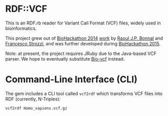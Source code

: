 RDF::VCF
========

This is an RDF.rb reader for Variant Call Format (VCF) files, widely used in
bioinformatics.

This project grew out of [BioHackathon 2014](http://2014.biohackathon.org/)
[work](https://github.com/dbcls/bh14/wiki/On-The-Fly-RDF-converter) by
[Raoul J.P.  Bonnal](https://github.com/helios) and [Francesco
Strozzi](https://github.com/fstrozzi), and was further developed during
[BioHackathon 2015](http://2015.biohackathon.org/).

Note: at present, the project requires JRuby due to the Java-based VCF parser.
We hope to eventually substitute [Bio-vcf](https://github.com/pjotrp/bioruby-vcf)
instead.

Command-Line Interface (CLI)
============================

The gem includes a CLI tool called `vcf2rdf` which transforms VCF files into
RDF (currently, N-Triples):

    vcf2rdf Homo_sapiens.vcf.gz
